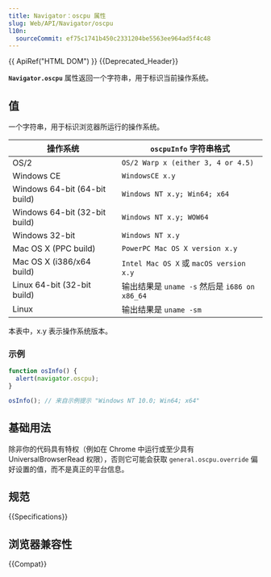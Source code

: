 ```yaml
---
title: Navigator：oscpu 属性
slug: Web/API/Navigator/oscpu
l10n:
  sourceCommit: ef75c1741b450c2331204be5563ee964ad5f4c48
---
```


{{ ApiRef("HTML DOM") }} {{Deprecated_Header}}

**`Navigator.oscpu`** 属性返回一个字符串，用于标识当前操作系统。

## 值

一个字符串，用于标识浏览器所运行的操作系统。

| 操作系统                      | `oscpuInfo` 字符串格式                        |
| ----------------------------- | --------------------------------------------- |
| OS/2                          | `OS/2 Warp x (either 3, 4 or 4.5)`            |
| Windows CE                    | `WindowsCE x.y`                               |
| Windows 64-bit (64-bit build) | `Windows NT x.y; Win64; x64`                  |
| Windows 64-bit (32-bit build) | `Windows NT x.y; WOW64`                       |
| Windows 32-bit                | `Windows NT x.y`                              |
| Mac OS X (PPC build)          | `PowerPC Mac OS X version x.y`                |
| Mac OS X (i386/x64 build)     | `Intel Mac OS X` 或 `macOS version x.y`       |
| Linux 64-bit (32-bit build)   | 输出结果是 `uname -s` 然后是 `i686 on x86_64` |
| Linux                         | 输出结果是 `uname -sm`                        |

本表中，x.y 表示操作系统版本。

### 示例

```js
function osInfo() {
  alert(navigator.oscpu);
}

osInfo(); // 来自示例提示 "Windows NT 10.0; Win64; x64"
```

## 基础用法

除非你的代码具有特权（例如在 Chrome 中运行或至少具有 UniversalBrowserRead 权限），否则它可能会获取 `general.oscpu.override` 偏好设置的值，而不是真正的平台信息。

## 规范

{{Specifications}}

## 浏览器兼容性

{{Compat}}
